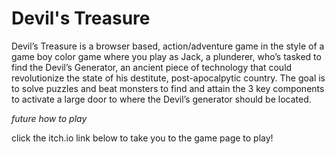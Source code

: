 # Devil's Treasure

Devil’s Treasure is a browser based, action/adventure game in the style of a game boy color game where you play as Jack, 
a plunderer, who’s tasked to find the Devil’s Generator, an ancient piece of technology that could revolutionize the state of his destitute, post-apocalpytic country. 
The goal is to solve puzzles and beat monsters to find and attain the 3 key components to activate a large door to where the Devil’s generator should be located.

*future how to play*

click the itch.io link below to take you to the game page to play!
